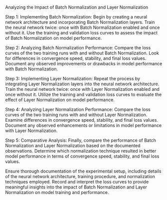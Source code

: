 Analyzing the Impact of Batch Normalization and Layer Normalization

Step 1: Implementing Batch Normalization:
Begin by creating a neural network architecture and incorporating Batch Normalization layers. Train the neural network twice: once with Batch Normalization enabled and once without it. Use the training and validation loss curves to assess the impact of Batch Normalization on model performance.

Step 2: Analyzing Batch Normalization Performance:
Compare the loss curves of the two training runs with and without Batch Normalization. Look for differences in convergence speed, stability, and final loss values. Document any observed improvements or drawbacks in model performance with Batch Normalization.

Step 3: Implementing Layer Normalization:
Repeat the process by integrating Layer Normalization layers into the neural network architecture. Train the neural network twice: once with Layer Normalization enabled and once without it. Utilize the training and validation loss curves to evaluate the effect of Layer Normalization on model performance.

Step 4: Analyzing Layer Normalization Performance:
Compare the loss curves of the two training runs with and without Layer Normalization. Examine differences in convergence speed, stability, and final loss values. Document any observed enhancements or limitations in model performance with Layer Normalization.

Step 5: Comparative Analysis:
Finally, compare the performance of Batch Normalization and Layer Normalization based on the documented observations. Determine which normalization technique resulted in better model performance in terms of convergence speed, stability, and final loss values.

Ensure thorough documentation of the experimental setup, including details of the neural network architecture, training procedure, and normalization techniques employed. Record and interpret the loss curves to provide meaningful insights into the impact of Batch Normalization and Layer Normalization on model training and performance.
